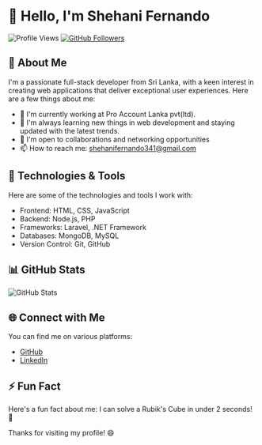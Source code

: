 # 👋 Hello, I'm Shehani Fernando

 

![Profile Views](https://komarev.com/ghpvc/?username=shehani29)
[![GitHub Followers](https://img.shields.io/github/followers/shehani29?label=Followers)](https://github.com/shehani29)

 

## 🚀 About Me

 

I'm a passionate full-stack developer from Sri Lanka, with a keen interest in creating web applications that deliver exceptional user experiences. Here are a few things about me:
 

- 💼 I'm currently working at Pro Account Lanka pvt(ltd).
- 🌱 I'm always learning new things in web development and staying updated with the latest trends.
- 🤝 I'm open to collaborations and networking opportunities
- 📫 How to reach me: shehanifernando341@gmail.com

 

## 🔧 Technologies & Tools

 

Here are some of the technologies and tools I work with:

 

- Frontend: HTML, CSS, JavaScript
- Backend: Node.js, PHP
- Frameworks: Laravel, .NET Framework 
- Databases: MongoDB, MySQL
- Version Control: Git, GitHub

 

## 📊 GitHub Stats

 

![GitHub Stats](https://github-readme-stats.vercel.app/api?username=shehani29&show_icons=true&count_private=true&hide=stars&theme=dark)

 

## 🌐 Connect with Me

 

You can find me on various platforms:

 

- [GitHub](https://github.com/shehani29)
- [LinkedIn](https://linkedin.com/in/shehani-fernando-b28791272/)

 

## ⚡ Fun Fact

 

Here's a fun fact about me: I can solve a Rubik's Cube in under 2 seconds! 🧩

 

Thanks for visiting my profile! 😄
